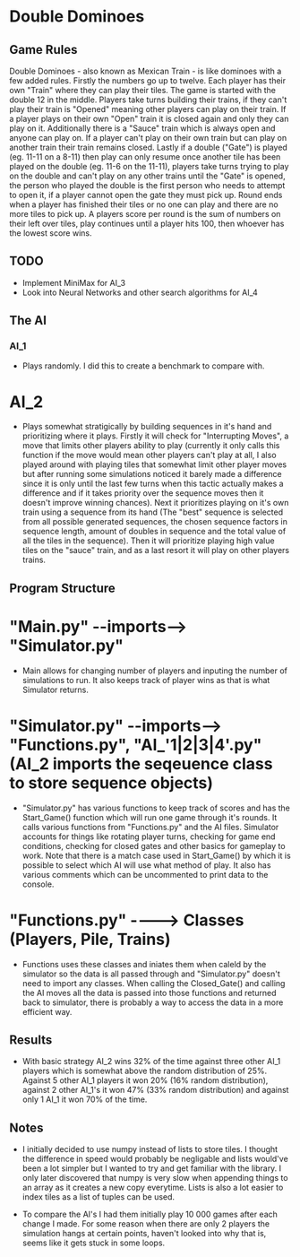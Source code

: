 # Double Dominoes

## Game Rules
Double Dominoes - also known as Mexican Train - is like dominoes with a few added rules. Firstly the numbers go up to twelve. Each player has their own "Train" where they can play their tiles. The game is started with the double 12 in the middle. Players take turns building their trains, if they can't play their train is "Opened" meaning other players can play on their train. If a player plays on their own "Open" train it is closed again and only they can play on it. Additionally there is a "Sauce" train which is always open and anyone can play on. If a player can't play on their own train but can play on another train their train remains closed. Lastly if a double ("Gate") is played (eg. 11-11 on a 8-11) then play can only resume once another tile has been played on the double (eg. 11-6 on the 11-11), players take turns trying to play on the double and can't play on any other trains until the "Gate" is opened, the person who played the double is the first person who needs to attempt to open it, if a player cannot open the gate they must pick up. Round ends when a player has finished their tiles or no one can play and there are no more tiles to pick up. A players score per round is the sum of numbers on their left over tiles, play continues until a player hits 100, then whoever has the lowest score wins.

## TODO
- Implement MiniMax for AI_3
- Look into Neural Networks and other search algorithms for AI_4


## The AI
### AI_1 
- Plays randomly. I did this to create a benchmark to compare with.
# AI_2 
- Plays somewhat stratigically by building sequences in it's hand and prioritizing where it plays. Firstly it will check for "Interrupting Moves", a move that limits other players ability to play (currently it only calls this function if the move would mean other players can't play at all, I also played around with playing tiles that somewhat limit other player moves but after running some simulations noticed it barely made a difference since it is only until the last few turns when this tactic actually makes a difference and if it takes priority over the sequence moves then it doesn't improve winning chances). Next it prioritizes playing on it's own train using a sequence from its hand (The "best" sequence is selected from all possible generated sequences, the chosen sequence factors in sequence length, amount of doubles in sequence and the total value of all the tiles in the sequence). Then it will prioritize playing high value tiles on the "sauce" train, and as a last resort it will play on other players trains.

## Program Structure
# "Main.py" --imports--> "Simulator.py"
- Main allows for changing number of players and inputing the number of simulations to run. It also keeps track of player wins as that is what Simulator returns.

# "Simulator.py" --imports--> "Functions.py", "AI_'1|2|3|4'.py" (AI_2 imports the seqeuence class to store sequence objects)
- "Simulator.py" has various functions to keep track of scores and has the Start_Game() function which will run one game through it's rounds. It calls various functions from "Functions.py" and the AI files. Simulator accounts for things like rotating player turns, checking for game end conditions, checking for closed gates and other basics for gameplay to work. Note that there is a match case used in Start_Game() by which it is possible to select which AI will use what method of play. It also has various comments which can be uncommented to print data to the console.

# "Functions.py" ----> Classes (Players, Pile, Trains)
- Functions uses these classes and iniates them when caleld by the simulator so the data is all passed through and "Simulator.py" doesn't need to import any classes. When calling the Closed_Gate() and calling the AI moves all the data is passed into those functions and returned back to simulator, there is probably a way to access the data in a more efficient way.

## Results
- With basic strategy AI_2 wins 32% of the time against three other AI_1 players which is somewhat above the random distribution of 25%. Against 5 other AI_1 players it won 20% (16% random distribution), against 2 other AI_1's it won 47% (33% random distribution) and against only 1 AI_1 it won 70% of the time.

## Notes
- I initially decided to use numpy instead of lists to store tiles. I thought the difference in speed would probably be negligable and lists would've been a lot simpler but I wanted to try and get familiar with the library. I only later discovered that numpy is very slow when appending things to an array as it creates a new copy everytime. Lists is also a lot easier to index tiles as a list of tuples can be used.

- To compare the AI's I had them initially play 10 000 games after each change I made. For some reason when there are only 2 players the simulation hangs at certain points, haven't looked into why that is, seems like it gets stuck in some loops.
